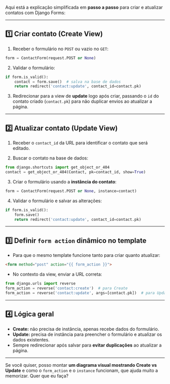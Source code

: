 Aqui está a explicação simplificada em **passo a passo** para criar e atualizar contatos com Django Forms:

---

## **1️⃣ Criar contato (Create View)**

1. Receber o formulário no `POST` ou vazio no `GET`:

```python
form = ContactForm(request.POST or None)
```

2. Validar o formulário:

```python
if form.is_valid():
    contact = form.save()  # salva na base de dados
    return redirect('contact:update', contact_id=contact.pk)
```

3. Redirecionar para a view de **update** logo após criar, passando o `id` do contato criado (`contact.pk`) para não duplicar envios ao atualizar a página.

---

## **2️⃣ Atualizar contato (Update View)**

1. Receber o `contact_id` da URL para identificar o contato que será editado.

2. Buscar o contato na base de dados:

```python
from django.shortcuts import get_object_or_404
contact = get_object_or_404(Contact, pk=contact_id, show=True)
```

3. Criar o formulário usando a **instância do contato**:

```python
form = ContactForm(request.POST or None, instance=contact)
```

4. Validar o formulário e salvar as alterações:

```python
if form.is_valid():
    form.save()
    return redirect('contact:update', contact_id=contact.pk)
```

---

## **3️⃣ Definir `form action` dinâmico no template**

* Para que o mesmo template funcione tanto para criar quanto atualizar:

```html
<form method="post" action="{{ form_action }}">
```

* No contexto da view, enviar a URL correta:

```python
from django.urls import reverse
form_action = reverse('contact:create')  # para Create
form_action = reverse('contact:update', args=[contact.pk])  # para Update
```

---

## **4️⃣ Lógica geral**

* **Create:** não precisa de instância, apenas recebe dados do formulário.
* **Update:** precisa de instância para preencher o formulário e atualizar os dados existentes.
* Sempre redirecionar após salvar para **evitar duplicações** ao atualizar a página.

---

Se você quiser, posso montar **um diagrama visual mostrando Create vs Update** e como o `form_action` e o `instance` funcionam, que ajuda muito a memorizar. Quer que eu faça?
